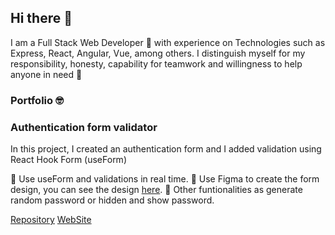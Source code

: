 ## Hi there 👋

I am a Full Stack Web Developer 🔭 with experience on Technologies such as Express, React, Angular, Vue, among others.
I distinguish myself for my responsibility, honesty, capability for teamwork and willingness to help anyone in need 🌱

### Portfolio 🤓

### Authentication form validator
In this project, I created an authentication form and I added validation using React Hook Form (useForm)

🔺 Use useForm and validations in real time.
🔺 Use Figma to create the form design, you can see the design [here](https://www.figma.com/file/mGaqk4okkOibQ2DkULShYK/Auth-Form).
🔺 Other funtionalities as generate random password or hidden and show password.

[Repository](https://github.com/marcelozair/React-Typescript-Auth-Form)
[WebSite](https://react-typescript-auth-form.vercel.app/)
